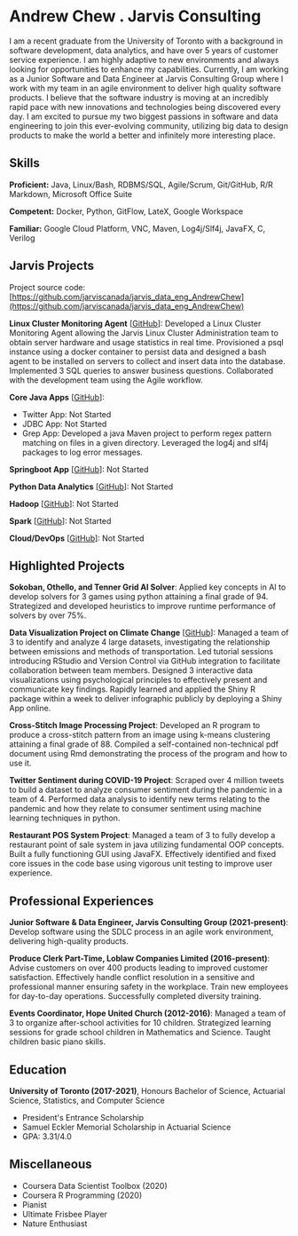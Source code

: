# Andrew Chew . Jarvis Consulting

I am a recent graduate from the University of Toronto with a background in software development, data analytics, and have over 5 years of customer service experience. I am highly adaptive to new environments and always looking for opportunities to enhance my capabilities. Currently, I am working as a Junior Software and Data Engineer at Jarvis Consulting Group where I work with my team in an agile environment to deliver high quality software products. I believe that the software industry is moving at an incredibly rapid pace with new innovations and technologies being discovered every day. I am excited to pursue my two biggest passions in software and data engineering to join this ever-evolving community, utilizing big data to design products to make the world a better and infinitely more interesting place.

## Skills

**Proficient:** Java, Linux/Bash, RDBMS/SQL, Agile/Scrum, Git/GitHub, R/R Markdown, Microsoft Office Suite

**Competent:** Docker, Python, GitFlow, LateX, Google Workspace

**Familiar:** Google Cloud Platform, VNC, Maven, Log4j/Slf4j, JavaFX, C, Verilog

## Jarvis Projects

Project source code: [https://github.com/jarviscanada/jarvis_data_eng_AndrewChew](https://github.com/jarviscanada/jarvis_data_eng_AndrewChew)


**Linux Cluster Monitoring Agent** [[GitHub](https://github.com/jarviscanada/jarvis_data_eng_AndrewChew/tree/master/linux_sql)]: Developed a Linux Cluster Monitoring Agent allowing the Jarvis Linux Cluster Administration team to obtain server hardware and usage statistics in real time. Provisioned a psql instance using a docker container to persist data and designed a bash agent to be installed on servers to collect and insert data into the database. Implemented 3 SQL queries to answer business questions. Collaborated with the development team using the Agile workflow.

**Core Java Apps** [[GitHub](https://github.com/jarviscanada/jarvis_data_eng_AndrewChew/tree/master/core_java)]:
      
  - Twitter App: Not Started
  - JDBC App: Not Started
  - Grep App: Developed a java Maven project to perform regex pattern matching on files in a given directory. Leveraged the log4j and slf4j packages to log error messages.

**Springboot App** [[GitHub](https://github.com/jarviscanada/jarvis_data_eng_AndrewChew/tree/master/springboot)]: Not Started

**Python Data Analytics** [[GitHub](https://github.com/jarviscanada/jarvis_data_eng_AndrewChew/tree/master/python_data_anlytics)]: Not Started

**Hadoop** [[GitHub](https://github.com/jarviscanada/jarvis_data_eng_AndrewChew/tree/master/hadoop)]: Not Started

**Spark** [[GitHub](https://github.com/jarviscanada/jarvis_data_eng_AndrewChew/tree/master/spark)]: Not Started

**Cloud/DevOps** [[GitHub](https://github.com/jarviscanada/jarvis_data_eng_AndrewChew/tree/master/cloud_devops)]: Not Started


## Highlighted Projects
**Sokoban, Othello, and Tenner Grid AI Solver**: Applied key concepts in AI to develop solvers for 3 games using python attaining a final grade of 94. Strategized and developed heuristics to improve runtime performance of solvers by over 75%.

**Data Visualization Project on Climate Change** [[GitHub](https://github.com/Andrew-Chew/STA313W21-Project)]: Managed a team of 3 to identify and analyze 4 large datasets, investigating the relationship between emissions and methods of transportation. Led tutorial sessions introducing RStudio and Version Control via GitHub integration to facilitate collaboration between team members. Designed 3 interactive data visualizations using psychological principles to effectively present and communicate key findings. Rapidly learned and applied the Shiny R package within a week to deliver infographic publicly by deploying a Shiny App online.

**Cross-Stitch Image Processing Project**: Developed an R program to produce a cross-stitch pattern from an image using k-means clustering attaining a final grade of 88. Compiled a self-contained non-technical pdf document using Rmd demonstrating the process of the program and how to use it.

**Twitter Sentiment during COVID-19 Project**: Scraped over 4 million tweets to build a dataset to analyze consumer sentiment during the pandemic in a team of 4. Performed data analysis to identify new terms relating to the pandemic and how they relate to consumer sentiment using machine learning techniques in python.

**Restaurant POS System Project**: Managed a team of 3 to fully develop a restaurant point of sale system in java utilizing fundamental OOP concepts. Built a fully functioning GUI using JavaFX. Effectively identified and fixed core issues in the code base using vigorous unit testing to improve user experience.


## Professional Experiences

**Junior Software & Data Engineer, Jarvis Consulting Group (2021-present)**: Develop software using the SDLC process in an agile work environment, delivering high-quality products.

**Produce Clerk Part-Time, Loblaw Companies Limited (2016-present)**: Advise customers on over 400 products leading to improved customer satisfaction. Effectively handle conflict resolution in a sensitive and professional manner ensuring safety in the workplace. Train new employees for day-to-day operations. Successfully completed diversity training.

**Events Coordinator, Hope United Church (2012-2016)**: Managed a team of 3 to organize after-school activities for 10 children. Strategized learning sessions for grade school children in Mathematics and Science. Taught children basic piano skills.


## Education
**University of Toronto (2017-2021)**, Honours Bachelor of Science, Actuarial Science, Statistics, and Computer Science
- President's Entrance Scholarship
- Samuel Eckler Memorial Scholarship in Actuarial Science
- GPA: 3.31/4.0


## Miscellaneous
- Coursera Data Scientist Toolbox (2020)
- Coursera R Programming (2020)
- Pianist
- Ultimate Frisbee Player
- Nature Enthusiast